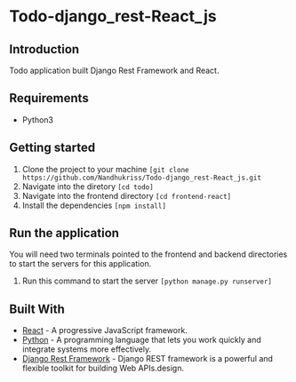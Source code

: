 # Todo-django_rest-React_js
## Introduction

Todo application built Django Rest Framework  and React.

## Requirements
* Python3

## Getting started
1. Clone the project to your machine ```[git clone https://github.com/Nandhukriss/Todo-django_rest-React_js.git```
2. Navigate into the diretory ```[cd todo]```
5. Navigate into the frontend directory ```[cd frontend-react]```
5. Install the dependencies ```[npm install]```

## Run the application
You will need two terminals pointed to the frontend and backend directories to start the servers for this application.

1. Run this command to start the server  ```[python manage.py runserver]``` 
 

## Built With

* [React](https://reactjs.org) - A progressive JavaScript framework.
* [Python](https://www.python.org/) - A programming language that lets you work quickly and integrate systems more effectively.
* [Django Rest Framework]([http://djangoproject.org/](https://www.django-rest-framework.org/)) - Django REST framework is a powerful and flexible toolkit for building Web APIs.design.
